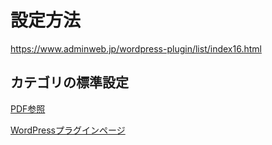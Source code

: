 # 設定方法
https://www.adminweb.jp/wordpress-plugin/list/index16.html

## カテゴリの標準設定

[PDF参照](https://github.com/httstm/wp_code_stock/blob/master/Plugins/Breadcrumb%20NavXT_settei.pdf)

[WordPressプラグインページ](https://wordpress.org/plugins/breadcrumb-navxt/)

